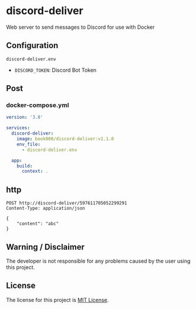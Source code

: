 # discord-deliver

Web server to send messages to Discord for use with Docker

## Configuration

`discord-deliver.env`

- `DISCORD_TOKEN`: Discord Bot Token

## Post

### docker-compose.yml

```yml
version: '3.8'

services:
  discord-deliver:
    image: book000/discord-deliver:v1.1.0
    env_file:
      - discord-deliver.env

  app:
    build:
      context: .
```

## http

```http
POST http://discord-deliver/597611705052299291
Content-Type: application/json

{
    "content": "abc"
}
```

## Warning / Disclaimer

The developer is not responsible for any problems caused by the user using this project.

## License

The license for this project is [MIT License](LICENSE).
